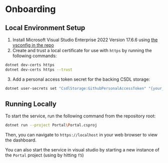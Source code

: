 # Onboarding

## Local Environment Setup

1. Install Microsoft Visual Studio Enterprise 2022 Version 17.6.6 using [the vsconfig in the repo](./install.vsconfig)
2. Create and trust a local certificate for use with `https` by running the following commands:
```sh
dotnet dev-certs https
dotnet dev-certs https --trust
```
3. Add a personal access token secret for the backing CSDL storage:
```sh
dotnet user-secrets set "CsdlStorage:GithubPersonalAccessToken" "{your_token_here}"
```

## Running Locally

To start the service, run the following command from the repository root:
```sh
dotnet run --project Portal\Portal.csproj
```

Then, you can navigate to `https://localhost` in your web browser to view the dashboard.

You can also start the service in visual studio by starting a new instance of the `Portal` project (using by hitting `f5`)
